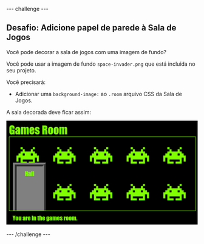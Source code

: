 \--- challenge \---

## Desafio: Adicione papel de parede à Sala de Jogos

Você pode decorar a sala de jogos com uma imagem de fundo?

Você pode usar a imagem de fundo `space-invader.png` que está incluída no seu projeto.

Você precisará:

+ Adicionar uma `background-image:` ao `.room` arquivo CSS da Sala de Jogos. 

A sala decorada deve ficar assim:

![captura de tela](images/rooms-games-finished.png)

\--- /challenge \---